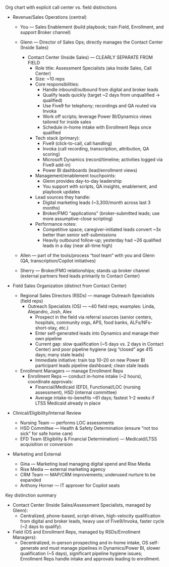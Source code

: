 Org chart with explicit call center vs. field distinctions

- Revenue/Sales Operations (central)
    
    - You — Sales Enablement (build playbook; train Field, Enrollment, and support Broker channel)
        
    - Glenn — Director of Sales Ops; directly manages the Contact Center (Inside Sales)
        
        - Contact Center (Inside Sales) — CLEARLY SEPARATE FROM FIELD
            - Role title: Assessment Specialists (aka Inside Sales, Call Center)
            - Size: ~10 reps
            - Core responsibilities:
                - Handle inbound/outbound from digital and broker leads
                - Qualify leads quickly (target ~2 days from unqualified → qualified)
                - Use Five9 for telephony; recordings and QA routed via Invoka
                - Work off scripts; leverage Power BI/Dynamics views tailored for inside sales
                - Schedule in-home intake with Enrollment Reps once qualified
            - Tech stack (primary):
                - Five9 (click-to-call, call handling)
                - Invoka (call recording, transcription, attribution, QA scoring)
                - Microsoft Dynamics (record/timeline; activities logged via Five9 add-in)
                - Power BI dashboards (lead/enrollment views)
            - Management/enablement touchpoints:
                - Glenn provides day-to-day leadership
                - You support with scripts, QA insights, enablement, and playbook updates
            - Lead sources they handle:
                - Digital marketing leads (~3,300/month across last 3 months)
                - Broker/FMO “applications” (broker-submitted leads; use more assumptive-close scripting)
            - Performance notes:
                - Competitive space; caregiver-initiated leads convert ~3x better than senior self-submissions
                - Heavily outbound follow-up; yesterday had ~26 qualified leads in a day (near all-time high)
    - Allen — part of the tools/process “tool team” with you and Glenn (QA, transcription/Copilot initiatives)
        
    - Sherry — Broker/FMO relationships; stands up broker channel (external partners feed leads primarily to Contact Center)
        
- Field Sales Organization (distinct from Contact Center)
    
    - Regional Sales Directors (RSDs) — manage Outreach Specialists (field reps)
        - Outreach Specialists (OS) — ~40 field reps; examples: Linda, Alejandro, Josh, Alex
            - Prospect in the field via referral sources (senior centers, hospitals, community orgs, APS, food banks, ALFs/NFs-short-stay, etc.)
            - Enter self-generated leads into Dynamics and manage their own pipeline
            - Current gap: slow qualification (~5 days vs. 2 days in Contact Center) and poor pipeline hygiene (avg “closed” age 415 days; many stale leads)
            - Immediate initiative: train top 10–20 on new Power BI participant leads pipeline dashboard; clean stale leads
    - Enrollment Managers — manage Enrollment Reps
        - Enrollment Reps — conduct in-home intake (~2 hours), coordinate approvals:
            - Financial/Medicaid (EFD), Functional/LOC (nursing assessment), HSD (internal committee)
            - Average intake-to-benefits ~61 days; fastest 1–2 weeks if LTSS Medicaid already in place
- Clinical/Eligibility/Internal Review
    
    - Nursing Team — performs LOC assessments
    - HSD Committee — Health & Safety Determination (ensure “not too sick” for safe home care)
    - EFD Team (Eligibility & Financial Determination) — Medicaid/LTSS acquisition or conversion
- Marketing and External
    
    - Gina — Marketing lead managing digital spend and Rise Media
    - Rise Media — external marketing agency
    - CRM Team — MAP/CRM improvements; underused nurture to be expanded
    - Anthony Horner — IT approver for Copilot seats

Key distinction summary

- Contact Center (Inside Sales/Assessment Specialists, managed by Glenn):
    - Centralized, phone-based, script-driven, high-velocity qualification from digital and broker leads, heavy use of Five9/Invoka, faster cycle (~2 days to qualify).
- Field (OS and Enrollment Reps, managed by RSDs/Enrollment Managers):
    - Decentralized, in-person prospecting and in-home intake, OS self-generate and must manage pipelines in Dynamics/Power BI, slower qualification (~5 days), significant pipeline hygiene issues; Enrollment Reps handle intake and approvals leading to enrollment.